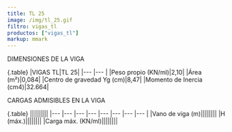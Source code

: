 ```yaml
---
title: TL 25
image: /img/tl_25.gif
filtro: vigas_tl
productos: ["vigas_tl"]
markup: mmark
---
```


DIMENSIONES DE LA VIGA

{.table}
|VIGAS TL|TL 25|
|--- |--- |
|Peso propio (KN/ml)|2,10|
|Área (m²)|0,084|
|Centro de gravedad Yg (cm)|8,47|
|Momento de Inercia (cm4)|32.664|

CARGAS ADMISIBLES EN LA VIGA

{.table}
|||||||||
|--- |--- |--- |--- |--- |--- |--- |--- |
|Vano de viga (m)||||||||
|H (máx.)||||||||
|Carga máx. (KN/ml)||||||||
